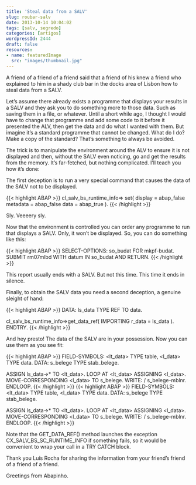 ```yaml
---
title: 'Steal data from a SALV'
slug: roubar-salv
date: 2013-10-14 10:04:02
tags: [salv, segredo]
categories: [artigos]
wordpressId: 2444
draft: false
resources:
- name: featuredImage
  src: "images/thumbnail.jpg"
---
```

A friend of a friend of a friend said that a friend of his knew a friend who explained to him in a shady club bar in the docks area of Lisbon how to steal data from a SALV.

<!--more-->

Let’s assume there already exists a programme that displays your results in a SALV and they ask you to do something more to those data. Such as saving them in a file, or whatever. Until a short while ago, I thought I would have to change that programme and add some code to it before it presented the ALV, then get the data and do what I wanted with them. But imagine it’s a standard programme that cannot be changed. What do I do? Make a copy of the standard? That’s something to always be avoided.

The trick is to manipulate the environment around the ALV to ensure it is not displayed and then, without the SALV even noticing, go and get the results from the memory. It’s far-fetched, but nothing complicated. I’ll teach you how it’s done:

The first deception is to run a very special command that causes the data of the SALV not to be displayed.


{{< highlight ABAP >}}
cl_salv_bs_runtime_info=> set(
      display  = abap_false
      metadata = abap_false
      data     = abap_true ). 
{{< /highlight >}}

Sly. Veeeery sly.

Now that the environment is controlled you can order any programme to run that displays a SALV. Only, it won’t be displayed. So, you can do something like this:


{{< highlight ABAP >}}
SELECT-OPTIONS: so_budat FOR mkpf-budat.
SUBMIT rm07mlbd WITH datum IN so_budat AND RETURN.
{{< /highlight >}}

This report usually ends with a SALV. But not this time. This time it ends in silence.

Finally, to obtain the SALV data you need a second deception, a genuine sleight of hand:


{{< highlight ABAP >}}
DATA: ls_data TYPE REF TO data.

cl_salv_bs_runtime_info=>get_data_ref(
  IMPORTING r_data = ls_data ).
ENDTRY.
{{< /highlight >}}

And hey presto! The data of the SALV are in your possession. Now you can use them as you see fit:


{{< highlight ABAP >}}
FIELD-SYMBOLS: <lt_data> TYPE table,
               <l_data> TYPE data.
DATA: s_belege TYPE stab_belege.

ASSIGN ls_data->* TO <lt_data>.
LOOP AT <lt_data> ASSIGNING <l_data>.
  MOVE-CORRESPONDING <l_data> TO s_belege.
  WRITE: / s_belege-mblnr.
ENDLOOP. 
{{< /highlight >}}
{{< highlight ABAP >}}
FIELD-SYMBOLS: <lt_data> TYPE table,
               <l_data> TYPE data.
DATA: s_belege TYPE stab_belege.

ASSIGN ls_data->* TO <lt_data>.
LOOP AT <lt_data> ASSIGNING <l_data>.
  MOVE-CORRESPONDING <l_data> TO s_belege.
  WRITE: / s_belege-mblnr.
ENDLOOP. 
{{< /highlight >}}

Note that the GET_DATA_REF() method launches the exception CX_SALV_BS_SC_RUNTIME_INFO if something fails, so it would be convenient to wrap your call in a TRY CATCH block.

Thank you Luís Rocha for sharing the information from your friend’s friend of a friend of a friend.

Greetings from Abapinho.
